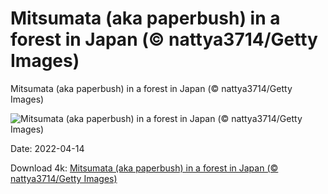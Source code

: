 # Mitsumata (aka paperbush) in a forest in Japan (© nattya3714/Getty Images)

Mitsumata (aka paperbush) in a forest in Japan (© nattya3714/Getty Images)

![Mitsumata (aka paperbush) in a forest in Japan (© nattya3714/Getty Images)](https://bing.com/th?id=OHR.Mitsumata_EN-US4759994973_UHD.jpg&w=1024&h=576)

Date: 2022-04-14

Download 4k: [Mitsumata (aka paperbush) in a forest in Japan (© nattya3714/Getty Images)](https://bing.com/th?id=OHR.Mitsumata_EN-US4759994973_UHD.jpg)

